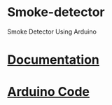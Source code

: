 # Smoke-detector
Smoke Detector Using Arduino

# [Documentation](https://github.com/4BH1J337/Smoke-detector/blob/main/Documentation%20Smoke%20Detector.pdf)


# [Arduino Code ](smoke_detector_code.ino)
